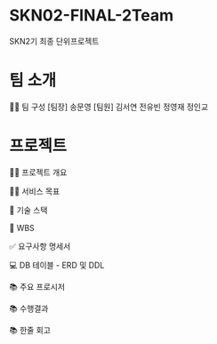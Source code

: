 # SKN02-FINAL-2Team
SKN2기 최종 단위프로젝트



#  팀 소개
👩‍🏫 팀 구성
[팀장] 송문영
[팀원] 김서연 전유빈 정영재 정인교

#  프로젝트


👨‍🏫 프로젝트 개요


👩‍🏫 서비스 목표


🔨 기술 스택


📝 WBS


✅ 요구사항 명세서


💻 DB 테이블 - ERD 및 DDL


📚 주요 프로시저


📚 수행결과


📚 한줄 회고
